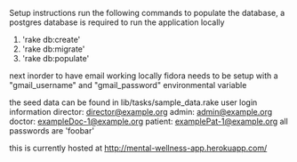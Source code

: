 Setup instructions
run the following commands to populate the database, a postgres database is required to run the application locally
1) 'rake db:create'
2) 'rake db:migrate'
3) 'rake db:populate'

next inorder to have email working locally fidora needs to be setup with a "gmail_username" and "gmail_password" environmental variable

the seed data can be found in lib/tasks/sample_data.rake
user login information
director: director@example.org
admin: admin@example.org
doctor: exampleDoc-1@example.org
patient: examplePat-1@example.org
all passwords are 'foobar'

this is currently hosted at http://mental-wellness-app.herokuapp.com/
